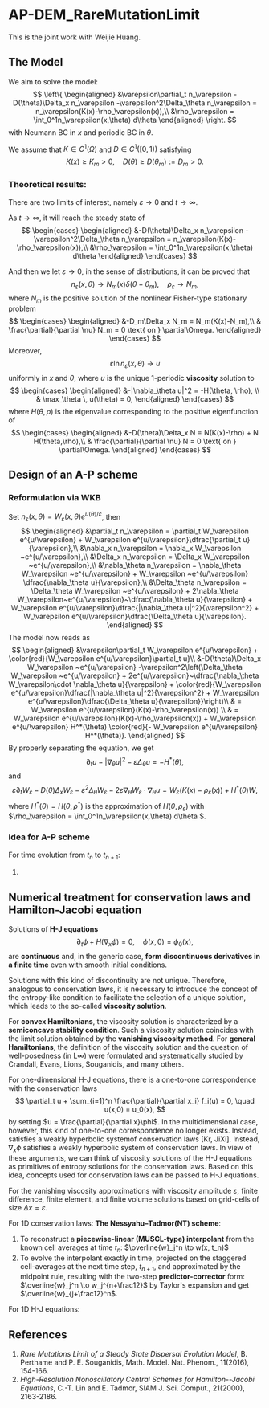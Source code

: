 # AP-DEM_RareMutationLimit
This is the joint work with Weijie Huang.

## The Model
We aim to solve the model:
$$
\left\{
\begin{aligned}
&\varepsilon\partial_t n_\varepsilon -D(\theta)\Delta_x n_\varepsilon -\varepsilon^2\Delta_\theta n_\varepsilon = n_\varepsilon(K(x)-\rho_\varepsilon(x)),\\
&\rho_\varepsilon = \int_0^1n_\varepsilon(x,\theta) d\theta
\end{aligned}
\right.
$$
with Neumann BC in $x$ and periodic BC in $\theta$. 

We assume that $K\in C^1(\Omega)$ and $D\in C^1([0,1))$ satisfying 
$$
K(x)\ge K_m>0, \quad D(\theta)\ge D(\theta_m):=D_m>0.
$$

### Theoretical results:
There are two limits of interest, namely $\varepsilon\to 0$ and $t\to \infty$. 

As $t\to\infty$, it will reach the steady state of  
$$
	\begin{cases}
	\begin{aligned}
&-D(\theta)\Delta_x n_\varepsilon -\varepsilon^2\Delta_\theta n_\varepsilon = n_\varepsilon(K(x)-\rho_\varepsilon(x)),\\
&\rho_\varepsilon = \int_0^1n_\varepsilon(x,\theta) d\theta
	\end{aligned}
	\end{cases}
$$

And then we let $\varepsilon\to0$, in the sense of distributions, it can be proved that 
$$
	n_\varepsilon(x,\theta) \to N_m(x) \delta(\theta-\theta_m), \quad \rho_\varepsilon \to N_m,
$$ 
where $N_m$ is the positive solution of the nonlinear Fisher-type stationary problem
$$
	\begin{cases}
	\begin{aligned}
&-D_m\Delta_x N_m  = N_m(K(x)-N_m),\\
& \frac{\partial}{\partial \nu} N_m = 0 \text{ on } \partial\Omega.
	\end{aligned}
	\end{cases}
$$
Moreover, 
$$
	\varepsilon \ln n_\varepsilon(x,\theta) \to u
$$
uniformly in $x$ and $\theta$, where $u$ is the unique 1-periodic **viscosity** solution to 
$$
\begin{cases}
\begin{aligned}
&-|\nabla_\theta u|^2 = -H(\theta, \rho), \\
& \max_\theta \, u(\theta) = 0, 
\end{aligned}
\end{cases}
$$
where $H(\theta,\rho)$ is the eigenvalue corresponding to the positive eigenfunction of 
$$
	\begin{cases}
	\begin{aligned}
&-D(\theta)\Delta_x N  = N(K(x)-\rho) + N H(\theta,\rho),\\
& \frac{\partial}{\partial \nu} N = 0 \text{ on } \partial\Omega.
	\end{aligned}
	\end{cases}
$$


## Design of an A-P scheme

### Reformulation via WKB

Set $n_\varepsilon(x,\theta) = W_\varepsilon(x,\theta) e^{u(\theta)/\varepsilon}$, then
$$
\begin{aligned}
&\partial_t n_\varepsilon = \partial_t W_\varepsilon e^{u/\varepsilon} + W_\varepsilon e^{u/\varepsilon}\dfrac{\partial_t u}{\varepsilon},\\
&\nabla_x n_\varepsilon = \nabla_x W_\varepsilon ~e^{u/\varepsilon},\\
&\Delta_x n_\varepsilon = \Delta_x W_\varepsilon ~e^{u/\varepsilon},\\
&\nabla_\theta n_\varepsilon = \nabla_\theta W_\varepsilon ~e^{u/\varepsilon} + W_\varepsilon ~e^{u/\varepsilon} \dfrac{\nabla_\theta u}{\varepsilon},\\
&\Delta_\theta n_\varepsilon = \Delta_\theta W_\varepsilon ~e^{u/\varepsilon} + 2\nabla_\theta W_\varepsilon~e^{u/\varepsilon}~\dfrac{\nabla_\theta u}{\varepsilon} + W_\varepsilon e^{u/\varepsilon}\dfrac{|\nabla_\theta u|^2}{\varepsilon^2} + W_\varepsilon e^{u/\varepsilon}\dfrac{\Delta_\theta u}{\varepsilon}.
\end{aligned}
$$
The model now reads as 
$$
\begin{aligned}
&\varepsilon\partial_t W_\varepsilon e^{u/\varepsilon} + \color{red}{W_\varepsilon e^{u/\varepsilon}\partial_t u}\\
&-D(\theta)\Delta_x W_\varepsilon ~e^{u/\varepsilon} -\varepsilon^2\left(\Delta_\theta W_\varepsilon ~e^{u/\varepsilon} + 2e^{u/\varepsilon}~\dfrac{\nabla_\theta W_\varepsilon\cdot \nabla_\theta u}{\varepsilon} + \color{red}{W_\varepsilon e^{u/\varepsilon}\dfrac{|\nabla_\theta u|^2}{\varepsilon^2} + W_\varepsilon e^{u/\varepsilon}\dfrac{\Delta_\theta u}{\varepsilon}}\right)\\
& = W_\varepsilon e^{u/\varepsilon}(K(x)-\rho_\varepsilon(x)) \\
& = W_\varepsilon e^{u/\varepsilon}(K(x)-\rho_\varepsilon(x)) + W_\varepsilon e^{u/\varepsilon} H^*(\theta) \color{red}{- W_\varepsilon e^{u/\varepsilon} H^*(\theta)}.
\end{aligned}
$$
By properly separating the equation, we get
$$
	\partial_t u - |\nabla_\theta u|^2 - \varepsilon \Delta_\theta u = -H^*(\theta),
$$
and 
$$
\varepsilon\partial_t W_\varepsilon-D(\theta)\Delta_x W_\varepsilon -\varepsilon^2\Delta_\theta W_\varepsilon - 2\varepsilon\nabla_\theta W_\varepsilon\cdot \nabla_\theta u = W_\varepsilon (K(x)-\rho_\varepsilon(x)) + H^*(\theta) W,
$$
where $H^*(\theta)=H(\theta,\rho^*)$ is the approximation of $H(\theta, \rho_\varepsilon)$ with $\rho_\varepsilon = \int_0^1n_\varepsilon(x,\theta) d\theta $.

### Idea for A-P scheme
For time evolution from $t_n$ to $t_{n+1}$:

1.   

## Numerical treatment for conservation laws and Hamilton-Jacobi equation

Solutions of **H-J equations** 
$$
	\partial_t \phi + H(\nabla_x \phi) = 0, \quad \phi(x,0) = \phi_0(x),
$$
are **continuous** and, in the generic case, **form discontinuous derivatives in a finite time** even with smooth initial conditions.

Solutions with this kind of discontinuity are not unique.
Therefore, analogous to conservation laws, it is necessary to introduce the concept of the entropy-like condition to facilitate the selection of a unique solution, which leads to the so-called **viscosity solution**.

For **convex Hamiltonians**, the viscosity solution is characterized by a **semiconcave stability condition**. Such a viscosity solution coincides with the limit solution obtained by the **vanishing viscosity method**. For **general Hamiltonians**, the definition of the viscosity solution and the question of well-posedness (in L∞) were formulated and systematically studied by Crandall, Evans, Lions, Souganidis, and many others.

For one-dimensional H-J equations, there is a one-to-one correspondence with the conservation laws
$$
	\partial_t u + \sum_{i=1}^n \frac{\partial}{\partial x_i} f_i(u) = 0, \quad u(x,0) = u_0(x),
$$
by setting $u = \frac{\partial}{\partial x}\phi$. In the multidimensional case, however, this kind of one-to-one correspondence no longer exists. Instead,  satisfies a weakly hyperbolic systemof conservation laws [Kr, JiXi]. Instead, $\nabla_x\phi$ satisfies a weakly hyperbolic system of conservation laws. In view of these arguments, we can think of viscosity solutions of the H-J equations as primitives of entropy solutions for the conservation laws. Based on this idea, concepts used for conservation laws can be passed to H-J equations.

For the vanishing viscosity approximations with viscosity amplitude $\varepsilon$, finite difference, finite element, and finite volume solutions based on grid-cells of size $\Delta x=\varepsilon$.

For 1D conservation laws:  **The Nessyahu–Tadmor(NT) scheme**:
1. To reconstruct a **piecewise-linear (MUSCL-type) interpolant** from the known cell averages at time $t_n$: $\overline{w}_j^n \to w(x, t_n)$
2. To evolve the interpolant exactly in time, projected on the staggered cell-averages at the next time step, $t_{n+1}$, and approximated by the midpoint rule,
resulting with the two-step **predictor-corrector** form: $\overline{w}_j^n \to w_j^{n+\frac12}$ by Taylor's expansion and get $\overline{w}_{j+\frac12}^n$.

For 1D H-J equations: 


## References
1. *Rare Mutations Limit of a Steady State Dispersal Evolution Model*, B. Perthame and P. E. Souganidis, Math. Model. Nat. Phenom., 11(2016), 154-166.
2. *High-Resolution Nonoscillatory Central Schemes for Hamilton--Jacobi Equations*,  C.-T. Lin and E. Tadmor, SIAM J. Sci. Comput., 21(2000), 2163-2186.

